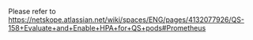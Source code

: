Please refer to https://netskope.atlassian.net/wiki/spaces/ENG/pages/4132077926/QS-158+Evaluate+and+Enable+HPA+for+QS+pods#Prometheus
